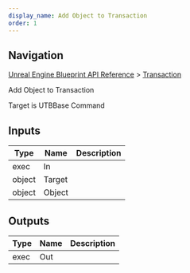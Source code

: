 ```yaml
---
display_name: Add Object to Transaction
order: 1
---
```

## Navigation

[Unreal Engine Blueprint API Reference](https://dev.epicgames.com/documentation/en-us/unreal-engine/BlueprintAPI) > [Transaction](https://dev.epicgames.com/documentation/en-us/unreal-engine/BlueprintAPI/Transaction)

Add Object to Transaction

Target is UTBBase Command

## Inputs

| Type | Name | Description |
| --- | --- | --- |
| exec | In |  |
| object | Target |  |
| object | Object |  |

## Outputs

| Type | Name | Description |
| --- | --- | --- |
| exec | Out |  |
